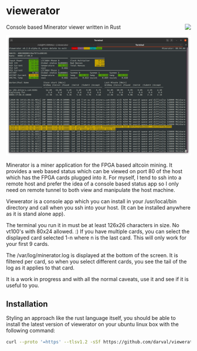 # viewerator

Console based Minerator viewer written in Rust
<img style="float: right;" src="https://travis-ci.org/darval/viewerator.svg">

![Screen Shot](sample_screen.png)

Minerator is a miner application for the FPGA based altcoin mining.  It provides a web based status which can be viewed on port 80
of the host which has the FPGA cards plugged into it.  For myself, I tend to ssh into a remote host and prefer the idea of a console
based status app so I only need on remote tunnel to both view and manipulate the host machine.

Viewerator is a console app which you can install in your /usr/local/bin directory and call when you ssh into your host. (It can be installed
anywhere as it is stand alone app).  

The terminal you run it in must be at least 126x26 characters in size.  No vt100's with 80x24 allowed. :)  If you have multiple cards, you
can select the displayed card selected 1-n where n is the last card. This will only work for your first 9 cards.

The /var/log/minerator.log is displayed at the bottom of the screen.  It is filtered per card, so when you select different cards, you
see the tail of the log as it applies to that card.

It is a work in progress and with all the normal caveats, use it and see if it is useful to you.

## Installation

Styling an approach like the rust language itself, you should be able to install the latest version of viewerator on your ubuntu linux box
with the following command:

```bash
curl --proto '=https' --tlsv1.2 -sSf https://github.com/darval/viewerator/blob/development/latest.sh | sh
```
